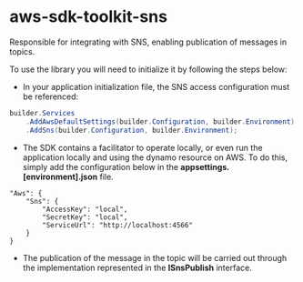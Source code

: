 # aws-sdk-toolkit-sns
Responsible for integrating with SNS, enabling publication of messages in topics.

To use the library you will need to initialize it by following the steps below:

* In your application initialization file, the SNS access configuration must be referenced:

```csharp
builder.Services
    .AddAwsDefaultSettings(builder.Configuration, builder.Environment)
    .AddSns(builder.Configuration, builder.Environment);
```

* The SDK contains a facilitator to operate locally, or even run the application locally and using the dynamo resource on AWS. To do this, simply add the configuration below in the **appsettings.[environment].json** file.

```json5
"Aws": {
    "Sns": {
        "AccessKey": "local",
        "SecretKey": "local",
        "ServiceUrl": "http://localhost:4566"
    }
}
```

* The publication of the message in the topic will be carried out through the implementation represented in the **ISnsPublish** interface.